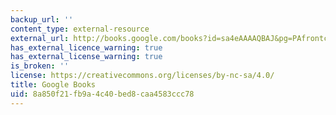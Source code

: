 ```yaml
---
backup_url: ''
content_type: external-resource
external_url: http://books.google.com/books?id=sa4eAAAAQBAJ&pg=PAfrontcover
has_external_licence_warning: true
has_external_license_warning: true
is_broken: ''
license: https://creativecommons.org/licenses/by-nc-sa/4.0/
title: Google Books
uid: 8a850f21-fb9a-4c40-bed8-caa4583ccc78
---
```

